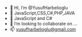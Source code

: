 - 👋 Hi, I’m @YusufHarbelioglu
- 👀 JavaScript,CSS,C#,PHP,JAVA
- 🌱 JavaScript and C#
- 💞️ I’m looking to collaborate on ...
- 📫 yusufharbelioglu@gmail.com

<!---
YusufHarbelioglu/YusufHarbelioglu is a ✨ special ✨ repository because its `README.md` (this file) appears on your GitHub profile.
You can click the Preview link to take a look at your changes.
--->

